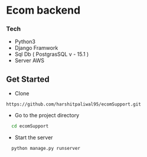 # Ecom backend

### Tech

- Python3
- Django Framwork
- Sql Db ( PostgrasSQL v - 15.1 )
- Server AWS

## Get Started

- Clone

```
https://github.com/harshitpaliwal95/ecomSupport.git
```

- Go to the project directory

```bash
  cd ecomSupport
```

- Start the server

```bash
  python manage.py runserver
```
